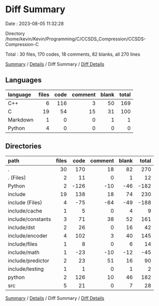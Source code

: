 # Diff Summary

Date : 2023-08-05 11:32:28

Directory /home/kevin/Kevin/Programming/C/CCSDS_Compression/CCSDS-Compression-C

Total : 30 files,  170 codes, 18 comments, 82 blanks, all 270 lines

[Summary](results.md) / [Details](details.md) / Diff Summary / [Diff Details](diff-details.md)

## Languages
| language | files | code | comment | blank | total |
| :--- | ---: | ---: | ---: | ---: | ---: |
| C++ | 6 | 116 | 3 | 50 | 169 |
| C | 19 | 54 | 15 | 31 | 100 |
| Markdown | 1 | 0 | 0 | 1 | 1 |
| Python | 4 | 0 | 0 | 0 | 0 |

## Directories
| path | files | code | comment | blank | total |
| :--- | ---: | ---: | ---: | ---: | ---: |
| . | 30 | 170 | 18 | 82 | 270 |
| . (Files) | 2 | 11 | 0 | 1 | 12 |
| Python | 2 | -126 | -10 | -46 | -182 |
| include | 19 | 138 | 18 | 74 | 230 |
| include (Files) | 4 | -75 | -64 | -49 | -188 |
| include/cache | 1 | 5 | 0 | 4 | 9 |
| include/constants | 3 | 71 | 38 | 52 | 161 |
| include/dst | 2 | 26 | 0 | 16 | 42 |
| include/encoder | 4 | 102 | 3 | 40 | 145 |
| include/files | 1 | 8 | 0 | 6 | 14 |
| include/math | 1 | -23 | -10 | -12 | -45 |
| include/predictor | 2 | 23 | 51 | 16 | 90 |
| include/testing | 1 | 1 | 0 | 1 | 2 |
| python | 2 | 126 | 10 | 46 | 182 |
| src | 5 | 21 | 0 | 7 | 28 |

[Summary](results.md) / [Details](details.md) / Diff Summary / [Diff Details](diff-details.md)